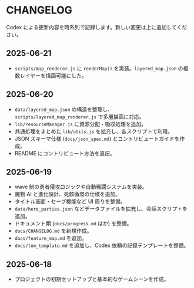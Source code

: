 # CHANGELOG

Codex による更新内容を時系列で記録します。新しい変更は上に追加してください。

## 2025-06-21
- `scripts/map_renderer.js` に `renderMap()` を実装。`layered_map.json` の複数レイヤーを描画可能にした。

## 2025-06-20
- `data/layered_map.json` の構造を整理し、`scripts/layered_map_renderer.js` で多層描画に対応。
- `lib/resourceManager.js` に資源分配・吸収処理を追加。
- 共通処理をまとめた `lib/utils.js` を拡充し、各スクリプトで利用。
- JSON スキーマ仕様 (`docs/json_spec.md`) とコントリビュートガイドを作成。
- README にコントリビュート方法を追記。

## 2025-06-19
- wave 制の勇者侵攻ロジックや自動戦闘システムを実装。
- 魔物 AI と進化設計、死骸循環の仕様を追加。
- タイトル画面・セーブ機能など UI 周りを整備。
- `data/hero_parties.json` などデータファイルを拡充し、会話スクリプトを追加。
- ドキュメント類 (`docs/progress.md` ほか) を整備。
- `docs/CHANGELOG.md` を新規作成。
- `docs/feature_map.md` を追加。
- `docs/tom_template.md` を追加し、Codex 依頼の記録テンプレートを整備。

## 2025-06-18
- プロジェクトの初期セットアップと基本的なゲームシーンを作成。
